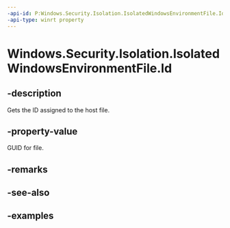 ```yaml
---
-api-id: P:Windows.Security.Isolation.IsolatedWindowsEnvironmentFile.Id
-api-type: winrt property
---
```


<!-- Property syntax.
public Guid Id { get; }
-->

# Windows.Security.Isolation.IsolatedWindowsEnvironmentFile.Id

## -description
Gets the ID assigned to the host file.
## -property-value
GUID for file.
## -remarks

## -see-also

## -examples

